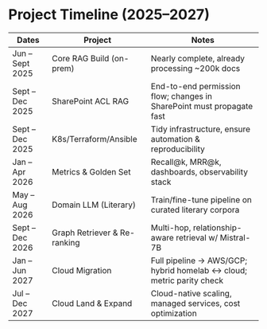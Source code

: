 
# Project Timeline (2025–2027)

| Dates              | Project                          | Notes                                                                 |
|--------------------|----------------------------------|-----------------------------------------------------------------------|
| Jun – Sept 2025    | Core RAG Build (on-prem)         | Nearly complete, already processing ~200k docs                        |
| Sept – Dec 2025    | SharePoint ACL RAG               | End-to-end permission flow; changes in SharePoint must propagate fast |
| Sept – Dec 2025    | K8s/Terraform/Ansible            | Tidy infrastructure, ensure automation & reproducibility              |
| Jan – Apr 2026     | Metrics & Golden Set             | Recall@k, MRR@k, dashboards, observability stack                      |
| May – Aug 2026     | Domain LLM (Literary)            | Train/fine-tune pipeline on curated literary corpora                  |
| Sept – Dec 2026    | Graph Retriever & Re-ranking     | Multi-hop, relationship-aware retrieval w/ Mistral-7B                 |
| Jan – Jun 2027     | Cloud Migration                  | Full pipeline → AWS/GCP; hybrid homelab ↔ cloud; metric parity check  |
| Jul – Dec 2027     | Cloud Land & Expand              | Cloud-native scaling, managed services, cost optimization             |

